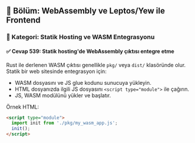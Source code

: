 ## 📘 Bölüm: WebAssembly ve Leptos/Yew ile Frontend
### 🔹 Kategori: Statik Hosting ve WASM Entegrasyonu
#### ✅ Cevap 539: Statik hosting'de WebAssembly çıktısı entegre etme

Rust ile derlenen WASM çıktısı genellikle `pkg/` veya `dist/` klasöründe olur. Statik bir web sitesinde entegrasyon için:

- WASM dosyasını ve JS glue kodunu sunucuya yükleyin.
- HTML dosyanızda ilgili JS dosyasını `<script type="module">` ile çağırın.
- JS, WASM modülünü yükler ve başlatır.

Örnek HTML:

```html
<script type="module">
  import init from './pkg/my_wasm_app.js';
  init();
</script>
```
